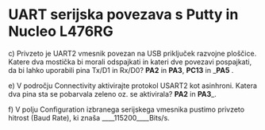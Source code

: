 # UART serijska povezava s Putty in Nucleo L476RG

c) Privzeto je UART2 vmesnik povezan na USB priključek razvojne ploščice. Katere dva mostička bi morali 
odspajkati in kateri dve povezavi pospajkati, da bi lahko uporabili pina Tx/D1 in Rx/D0? __PA2__ in __PA3__, __PC13__ 
in ___PA5__ .

e) V področju Connectivity aktivirajte protokol USART2 kot asinhroni. Katera dva pina sta se pobarvala zeleno 
oz. se aktivirala? ____PA2____ in ____PA3_____. 


f) V polju Configuration izbranega serijskega vmesnika pustimo privzeto hitrost (Baud Rate), ki znaša 
____115200____Bits/s.
